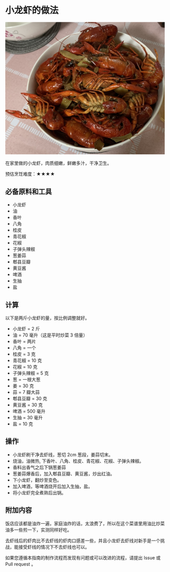# 小龙虾的做法

![成品](./成品.jpg)

在家里做的小龙虾，肉质细嫩，鲜嫩多汁，干净卫生。

预估烹饪难度：★★★★

## 必备原料和工具

- 小龙虾
- 油
- 香叶
- 八角
- 桂皮
- 青花椒
- 花椒
- 子弹头辣椒
- 葱姜蒜
- 郫县豆瓣
- 黄豆酱
- 啤酒
- 生抽
- 盐

## 计算

以下是两斤小龙虾的量，按比例调整就好。

- 小龙虾 = 2 斤
- 油 = 70 毫升（这是平时炒菜 3 倍量）
- 香叶 = 两片
- 八角 = 一个
- 桂皮 = 3 克
- 青花椒 = 10 克
- 花椒 = 10 克
- 子弹头辣椒 = 5 克
- 葱 = 一根大葱
- 姜 = 30 克
- 蒜 = 7 瓣大蒜
- 郫县豆瓣 = 30 克
- 黄豆酱 = 30 克
- 啤酒 = 500 毫升
- 生抽 = 30 毫升
- 盐 = 10 克

## 操作

- 小龙虾刷干净去虾线，葱切 2cm 葱段，姜蒜切末。
- 烧油，油微热, 下香叶、八角、桂皮、青花椒、花椒、子弹头辣椒。
- 香料出香气之后下锅葱姜蒜
- 葱姜蒜爆香后，加入郫县豆瓣、黄豆酱，炒出红油。
- 下小龙虾，翻炒至变色。
- 加入啤酒，等啤酒烧开后加入生抽，盐。
- 将小龙虾完全煮熟后出锅。

## 附加内容

饭店应该都是油炸一遍，家庭油炸的话，太浪费了，所以在这个菜谱里用油比炒菜油多一些煎一下，实测同样好吃。

去虾线后的虾肉比不去虾线的虾肉口感差一些，并且小龙虾去虾线对新手是一个挑战，能接受虾线的情况下不去虾线也可以。

如果您遵循本指南的制作流程而发现有问题或可以改进的流程，请提出 Issue 或 Pull request 。
